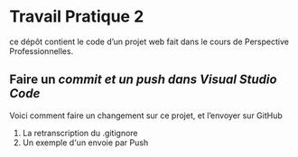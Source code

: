 # Travail Pratique 2
ce dépôt contient le code d’un projet web fait dans le cours de Perspective Professionnelles. 
## Faire un *commit et un push dans Visual Studio Code* 
Voici comment faire un changement sur ce projet, et l’envoyer sur GitHub
1)    La retranscription du .gitignore
2)    Un exemple d'un envoie par Push
